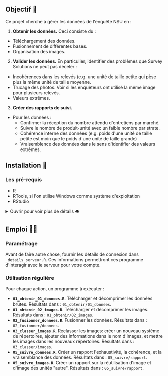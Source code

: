 ## Objectif 🎯

Ce projet cherche à gérer les données de l'enquête NSU en :

1. **Obtenir les données.** Ceci consiste du :
  - Téléchargement des données.
  - Fusionnement de différentes bases.
  - Organisation des images.
2. **Valider les données.** En particulier, identifier des problèmes que Survey Solutions ne peut pas déceler : 
  - Incohérences dans les relevés (e.g. une unité de taille petite qui pèse plus la même unité de taille moyenne.
  - Trucage des photos. Voir si les enquêteurs ont utilisé la même image pour plusieurs relevés.
  - Valeurs extrêmes.
3. **Créer des rapports de suivi.**
  - Pour les données :
    - Confirmer la réception du nombre attendu d'entretiens par marché.
    - Suivre le nombre de produit-unité avec un faible nombre par strate.
    - Cohérence interne des données (e.g. poids d'une unité de taille petite est moin que le poids d'une unité de taille grande)
    - Vraisemblence des données dans le sens d'identifier des valeurs extrêmes.

## Installation 🔌

### Les pré-requis

- R
- RTools, si l'on utilise Windows comme système d'exploitation
- RStudio

<details>

<summary>
Ouvrir pour voir plus de détails 👁️
</summary>

#### R

- Suivre ce [lien](https://cran.r-project.org/)
- Cliquer sur votre système d'exploitation
- Cliquer sur `base`
- Télécharger and installer (e.g.,
  [this](https://cran.r-project.org/bin/windows/base/R-4.4.2-win.exe)
  pour le compte de Windows)

#### RTools

Nécessaire pour le système d'exploitation Windows

- Suivre ce [lien](https://cran.r-project.org/)
- Cliquer sur `Windows`
- Cliquer sur `RTools`
- Télécharger
  (e.g.,[this](https://cran.r-project.org/bin/windows/Rtools/rtools44/files/rtools44-6335-6327.exe) pour une architecture
  64bit)
- Installer dans le lieu de défaut suggéré par le programme d'installation (e.g., `C:\rtools4'`)

Ce programme permet à R de compiler des scripts écrit en C++ et utilisé par certains packages pour être plus performant (e.g., `{dplyr}`).

#### RStudio

- Suivre ce [lien](https://posit.co/download/rstudio-desktop/)
- Cliquer sur le bouton `DOWNLOAD RSTUDIO`
- Sélectionner le bon fichier d'installation selon votre système d'exploitation
- Télécharger et installer (e.g.,
  [this](https://download1.rstudio.org/electron/windows/RStudio-2024.09.1-394.exe)
  pour le compte de Windows)

RStudio est sollicité pour deux raisons :

1. Il fournit une bonne interface pour utiliser R
2. Il est accompagné par [Quarto](https://quarto.org/), un programme dont nous nous serviront pour créer certains documents.

</details>

## Emploi 👩‍💻

### Paramétrage

Avant de faire autre chose, fournir les détails de connexion dans `_details_serveur.R`. Ces informations permettront ces programme d'interagir avec le serveur pour votre compte.

### Utilisation régulière

Pour chaque action, un programme à exécuter :

- **`01_obtenir_01_donnees.R`**. Télécharger et décomprimer les données brutes. Résultats dans : `01_obtenir/01_donnees`.
- **`01_obtenir_02_images.R`**. Télécharger et décomprimer les images. Résultats dans : `01_obtenir/02_images`.
- **`02_fusionner_donnees.R`**. Fusionner les données. Résultats dans : `02_fusionner/donnees`.
- **`03_classer_images.R`**. Reclasser les images: créer un nouveau système de répertoires, ajouter des informations dans le nom d'images, et mettre les images dans les nouveaux répertoires. Résultats dans : `03_classer/images`.
- **`05_suivre_donnees.R`**. Créer un rapport l'exhaustivité, la cohérence, et la vraisemblance des données. Résultats dans : `05_suivre/rapport`.
- **`05_suivre_images.R`**.  Créer un rapport sur la réutilisation d'image et d'image des unités "autre".  Résultats dans : `05_suivre/rapport`.
